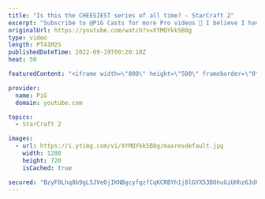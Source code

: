 ```yaml
---
title: "Is this the CHEESIEST series of all time? - StarCraft 2"
excerpt: "Subscribe to @PiG Casts for more Pro videos 🐷 I believe I have found the cheesiest pro series ever in this best of 5 match between Astrea (Protoss) and Percival (Terran) from Wardi's tournament -- 🐷 Second Channel for Learning StarCraft 2: https://www.youtube.com/c/PiGRandom 🐷 Third Channel for daily"
originalUrl: https://youtube.com/watch?v=XYMQYkk5B8g
type: video
length: PT41M2S
publishedDateTime: 2022-09-19T09:20:18Z
heat: 50

featuredContent: "<iframe width=\"800\" height=\"500\" frameborder=\"0\" src=\"https://www.youtube.com/embed/XYMQYkk5B8g\" allow=\"accelerometer; autoplay; encrypted-media; gyroscope; picture-in-picture\" allowfullscreen></iframe>"

provider:
  name: PiG
  domain: youtube.com

topics:
  - StarCraft 2

images:
  - url: https://i.ytimg.com/vi/XYMQYkk5B8g/maxresdefault.jpg
    width: 1280
    height: 720
    isCached: true

secured: "BzyF0Lhq8b9gL5JVeOjIKNBgcyfgzfCqKCRBYh1j8lGYX53BOhuGiUHhz6JdPUz6z+8col1FbmZJ6nRAXNTKiy7mIibbSBuW4U53JKg7YNhyoV1532OpSVd6tw/58U94NlWxtIEuPDWgVkoIxWbh4LFfdLy4+MOx6HlyyWj1oBOYKKg+WsMEoPHQVXFplSS9RJgBnqFqKn1GlnkmgsnthCSRkFZKGGfg74sAQKcoA1l4oq+3cKhTX9yYMHC+Kii1LB/KlsSNjEV8op9w3f9k7khLrGvKjsPSe9JsAPFp3lHrZcQGqp+ZHZzVWV+BdjYOeF435GmTEZWiVRUACG3B3rRUg4hqjGZ9MkFVS7vXxFJkkSNwbOfUbQVgfSSEckZ16F6utwYEyAYXOXMOnutS3oNX1bBk6zM8XDCXPL7fuWs=;jwsJLsXaOHnt4D99mpwR3w=="
---
```


